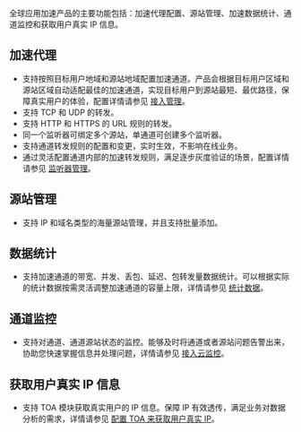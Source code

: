 全球应用加速产品的主要功能包括：加速代理配置、源站管理、加速数据统计、通道监控和获取用户真实 IP 信息。
## 加速代理
- 支持按照目标用户地域和源站地域配置加速通道。产品会根据目标用户区域和源站区域自动适配最佳的加速通道，实现目标用户到源站最短、最优路径，保障真实用户的体验，配置详情请参见 [接入管理](/document/product/608/13763)。
- 支持 TCP 和 UDP 的转发。
- 支持 HTTP 和 HTTPS 的 URL 规则的转发。
- 同一个监听器可绑定多个源站，单通道可创建多个监听器。
- 支持通道转发规则的配置和变更，实时生效，不影响在线业务。
- 通过灵活配置通道内部的加速转发规则，满足逐步灰度验证的场景，配置详情请参见 [监听器管理](/document/product/608/13764)。

## 源站管理
- 支持 IP 和域名类型的海量源站管理，并且支持批量添加。

## 数据统计
- 支持加速通道的带宽、并发、丢包、延迟、包转发量数据统计。可以根据实际的统计数据按需灵活调整加速通道的容量上限，详情请参见 [统计数据](/document/product/608/14425)。

## 通道监控
- 支持对通道、通道源站状态的监控。能够及时将通道或者源站问题告警出来，协助您快速掌握信息并处理问题，详情请参见 [接入云监控](/document/product/608/17541)。

## 获取用户真实 IP 信息
- 支持 TOA 模块获取真实用户的 IP 信息。保障 IP 有效透传，满足业务对数据分析的需求，详情请参见 [配置 TOA 来获取用户真实 IP](/document/product/608/14427)。
